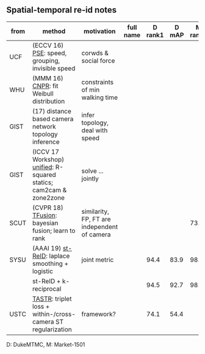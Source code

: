 ## Spatial-temporal re-id notes

| from | method                                                       | motivation                                   | full name | D rank1 | D mAP | M rank1 | M mAP |
| ---- | ------------------------------------------------------------ | -------------------------------------------- | --------- | ------- | ----- | ------- | ----- |
| UCF  | (ECCV 16) [PSE](https://link.springer.com/chapter/10.1007/978-3-319-46475-6_8): speed, grouping, invisible speed | corwds & social force                        |           |         |       |         |       |
| WHU  | (MMM 16) [CNPR](https://link.springer.com/chapter/10.1007/978-3-319-27671-7_15): fit Weibull distribution | constraints of min walking time              |           |         |       |         |       |
| GIST | (17) distance based camera network topology inference        | infer topology, deal with speed              |           |         |       |         |       |
| GIST | (ICCV 17 Workshop) [unified](https://arxiv.org/abs/1704.07085): R-squared statics; cam2cam & zone2zone | solve ... jointly                            |           |         |       |         |       |
| SCUT | (CVPR 18) [TFusion](https://arxiv.org/abs/1803.07293): bayesian fusion; learn to rank | similarity, FP, FT are independent of camera |           |         |       | 73.1    |       |
| SYSU | (AAAI 19) [st-ReID](https://arxiv.org/abs/1812.03282): laplace smoothing + logistic | joint metric                                 |           | 94.4    | 83.9  | 98.1    | 87.6  |
|      | st-ReID + k-reciprocal                                       |                                              |           | 94.5    | 92.7  | 98.0    | 95.5  |
| USTC | [TASTR](https://arxiv.org/abs/1910.11560): triplet loss + within-/cross-camera ST regularization | framework?                                   |           | 74.1    | 54.4  |         |       |

D: DukeMTMC, M: Market-1501

